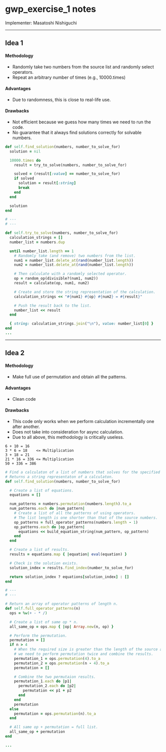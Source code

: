# gwp_exercise_1 notes

Implementer: Masatoshi Nishiguchi

---

## Idea 1

#### Methodology
- Randomly take two numbers from the source list and randomly select operators.
- Repeat an arbitrary number of times (e.g., 10000.times)

#### Advantages
- Due to randomness, this is close to real-life use.

#### Drawbacks
- Not efficient because we guess how many times we need to run the code.
- No guarantee that it always find solutions correctly for solvable numbers.

```rb
def self.find_solution(numbers, number_to_solve_for)
  solution = nil

  10000.times do
    result = try_to_solve(numbers, number_to_solve_for)

    solved = (result[:value] == number_to_solve_for)
    if solved
      solution = result[:string]
      break
    end
  end

  solution
end

# ---
# ---

def self.try_to_solve(numbers, number_to_solve_for)
  calculation_strings = []
  number_list = numbers.dup

  until number_list.length == 1
    # Randomly take (and remove) two numbers from the list.
    num1 = number_list.delete_at(rand(number_list.length))
    num2 = number_list.delete_at(rand(number_list.length))

    # Then calculate with a randomly selected operator.
    op = random_op(divisible?(num1, num2))
    result = calculate(op, num1, num2)

    # Create and store the string representation of the calculation.
    calculation_strings << "#{num1} #{op} #{num2} = #{result}"

    # Push the result back to the list.
    number_list << result
  end

  { string: calculation_strings.join("\n"), value: number_list[0] }
end
...
```

---

## Idea 2

#### Methodology
- Make full use of permutation and obtain all the patterns.

#### Advantages
- Clean code

#### Drawbacks
- This code only works when we perform calculation incrementally one after another.
- Does not take into consideration for async calculation.
- Due to all above, this methodology is critically useless.

```
6 + 10 = 16
3 * 6 = 18    <= Multiplication
3 + 18 = 21
21 * 16 = 336 <= Multiplication
50 + 336 = 386
```

```rb
# Find a calculaton of a list of numbers that solves for the specified number.
# Returns a string representaton of a calculaton.
def self.find_solution(numbers, number_to_solve_for)

  # Create a list of equations.
  equations = []

  num_patterns = numbers.permutation(numbers.length).to_a
  num_patterns.each do |num_pattern|
    # Create a list of all the patterns of using operators.
    # The list length is one shorter than that of the source numbers.
    op_patterns = full_operator_patterns(numbers.length - 1)
    op_patterns.each do |op_pattern|
      equations << build_equation_string(num_pattern, op_pattern)
    end
  end

  # Create a list of results.
  results = equations.map { |equation| eval(equation) }

  # Check is the solution exists.
  solution_index = results.find_index(number_to_solve_for)

  return solution_index ? equations[solution_index] : []
end

# ---
# ---

# Return an array of operator patterns of length n.
def self.full_operator_patterns(n)
  ops = %w(+ - * /)

  # Create a list of same op * n.
  all_same_op = ops.map { |op| Array.new(n, op) }

  # Perform the permutation.
  permutation = []
  if n > 4
    # When the required size is greater than the length of the source array,
    # we need to perform permutation twice and combine the results.
    permutation_1 = ops.permutation(4).to_a
    permutation_2 = ops.permutation(n - 4).to_a
    permutation = []

    # Combine the two permutaion results.
    permutation_1.each do |p1|
      permutation_2.each do |p2|
        permutation << p1 + p2
      end
    end
    permutation
  else
    permutation = ops.permutation(n).to_a
  end

  # All same op + permutation = full list.
  all_same_op + permutation
end

...
```

